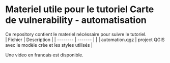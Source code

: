 # Materiel utile pour le tutoriel Carte de vulnerability - automatisation

Ce repository contient le materiel nécéssaire pour suivre le tutoriel.   
| Fichier     | Description |
| --------    | -------     |
| 
| automation.qgz  | project QGIS avec le modèle crèe et les styles utilisés   |



Une video en francais est disponible. 
